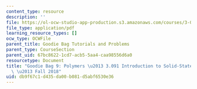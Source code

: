 ```yaml
---
content_type: resource
description: ''
file: https://ol-ocw-studio-app-production.s3.amazonaws.com/courses/3-091-introduction-to-solid-state-chemistry-fall-2018/db9f67c1d435da00b081d5abf6530e36_MIT3_091F18_GB9.pdf
file_type: application/pdf
learning_resource_types: []
ocw_type: OCWFile
parent_title: Goodie Bag Tutorials and Problems
parent_type: CourseSection
parent_uid: 67bc8622-1cd7-acb5-5aa4-caa98556d6a0
resourcetype: Document
title: "Goodie Bag 9: Polymers \u2013 3.091 Introduction to Solid-State Chemistry\
  \ \u2013 Fall 2018"
uid: db9f67c1-d435-da00-b081-d5abf6530e36
---
```

